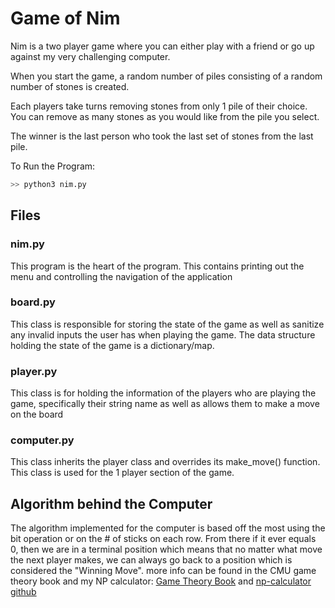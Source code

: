 # Game of Nim
Nim is a two player game where you can either play with a friend or go up against my very challenging computer. 

When you start the game, a random number of piles consisting of a random number of stones is created.

Each players take turns removing stones from only 1 pile of their choice. You can remove as many stones as you would like from the pile you select.

The winner is the last person who took the last set of stones from the last pile.

To Run the Program:
``` sh
>> python3 nim.py
```

## Files
### nim.py
This program is the heart of the program. This contains printing out the menu and controlling the navigation of the application
### board.py
This class is responsible for storing the state of the game as well as sanitize any invalid inputs the user has when playing the game. The data structure holding the state of the game is a dictionary/map.
### player.py
This class is for holding the information of the players who are playing the game, specifically their string name as well as allows them to make a move on the board
### computer.py
This class inherits the player class and overrides its make_move() function. This class is used for the 1 player section of the game.


## Algorithm behind the Computer
The algorithm implemented for the computer is based off the most using the bit operation or on the # of sticks on each row. From there if it ever equals 0, then we are in a terminal position which means that no matter what move the next player makes, we can always go back to a position which is considered the "Winning Move". more info can be found in the CMU game theory book and my NP calculator: [Game Theory Book](http://www.cs.cmu.edu/afs/cs/academic/class/15859-f01/www/notes/comb.pdf) and [np-calculator github](https://github.com/Raphib737/gamealgorithms/blob/master/np/npCalculator.py)





